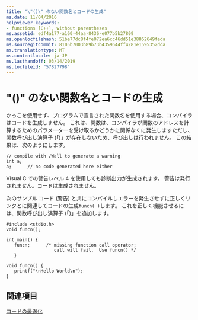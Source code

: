```yaml
---
title: "\"()\" のない関数名とコードの生成"
ms.date: 11/04/2016
helpviewer_keywords:
- functions [C++], without parentheses
ms.assetid: edf4a177-a160-44aa-8436-e077b5b27809
ms.openlocfilehash: 51be77dc8f4fe072ea6cc46dd51e38862649feda
ms.sourcegitcommit: 8105b7003b89b73b4359644ff4281e1595352dda
ms.translationtype: MT
ms.contentlocale: ja-JP
ms.lasthandoff: 03/14/2019
ms.locfileid: "57827798"
---
```

# <a name="using-function-name-without--produces-no-code"></a>"()" のない関数名とコードの生成

かっこを使用せず、プログラムで宣言された関数名を使用する場合、コンパイラはコードを生成しません。 これは、関数は、コンパイラが関数のアドレスを計算するためのパラメーターを受け取るかどうかに関係なくに発生しますただし、関数呼び出し演算子 (「)」が存在しないため、呼び出しは行われません。 この結果は、次のようにします。

```
// compile with /Wall to generate a warning
int a;
a;      // no code generated here either
```

Visual C での警告レベル 4 を使用しても診断出力が生成されます。 警告は発行されません。コードは生成されません。

次のサンプル コード (警告) と共にコンパイルしエラーを発生させずに正しくリンクとに関連してコードの生成`funcn( )`します。 これを正しく機能させるには、関数呼び出し演算子 (「)」を追加します。

```
#include <stdio.h>
void funcn();

int main() {
   funcn;      /* missing function call operator;
                  call will fail.  Use funcn() */
   }

void funcn() {
   printf("\nHello World\n");
}
```

## <a name="see-also"></a>関連項目

[コードの最適化](optimizing-your-code.md)
